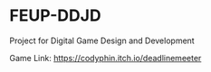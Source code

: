 # FEUP-DDJD
Project for Digital Game Design and Development

Game Link: https://codyphin.itch.io/deadlinemeeter
